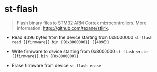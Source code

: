 # st-flash
> Flash binary files to STM32 ARM Cortex microcontrollers.
> More information: <https://github.com/texane/stlink>.

- Read 4096 bytes from the device starting from 0x8000000
`st-flash read {{firmware}}.bin {{0x8000000}} {{4096}}`

- Write firmware to device starting from 0x8000000
`st-flash write {{firmware}}.bin {{0x8000000}}`

- Erase firmware from device
`st-flash erase`
